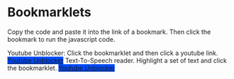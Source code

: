 <h1>Bookmarklets</h1>
<p>Copy the code and paste it into the link of a bookmark. Then click the bookmark to run the javascript code.</p>

Youtube Unblocker: Click the bookmarklet and then click a youtube link.
<a class="script" href="https://github.com/Triangle121/Bookmarklets-4-School/blob/main/YoutubeUnblockLoader.txt" style="background-color: rgb(0, 75, 255);">Youtube Unblocker</a>
Text-To-Speech reader. Highlight a set of text and click the bookmarklet.
<a class="script" href="https://github.com/Triangle121/Bookmarklets-4-School/blob/main/tts-reader.txt" style="background-color: rgb(0, 75, 255);">Youtube Unblocker</a>
